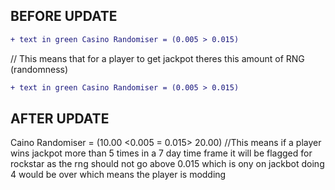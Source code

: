 ## BEFORE UPDATE
```diff
+ text in green Casino Randomiser = (0.005 > 0.015)
``` 
// This means that for a player to get jackpot theres this amount of RNG (randomness)

```diff
+ text in green Casino Randomiser = (0.005 > 0.015)
```

## AFTER UPDATE
Caino Randomiser = (10.00 <0.005 = 0.015> 20.00) //This means if a player wins jackpot more than 5 times in a 7 day time frame it will be flagged for rockstar as the rng should not go above 0.015 which is ony on jackbot doing 4 would be over which means the player is modding 
